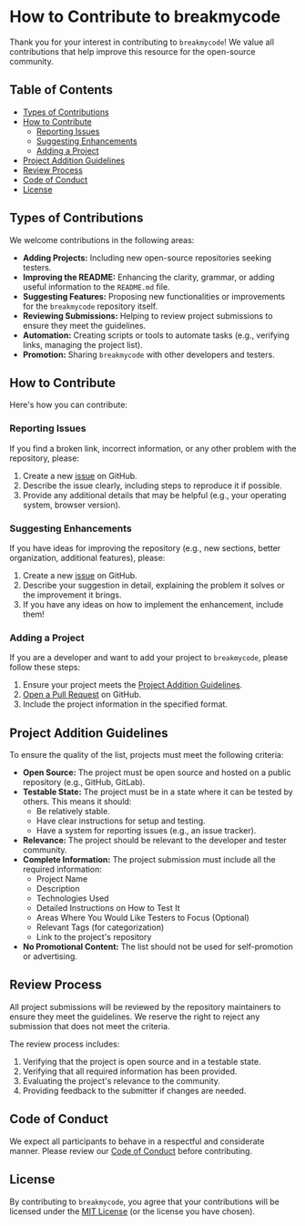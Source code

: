# How to Contribute to breakmycode

Thank you for your interest in contributing to `breakmycode`! We value all contributions that help improve this resource for the open-source community.

## Table of Contents

* [Types of Contributions](#types-of-contributions)
* [How to Contribute](#how-to-contribute)
    * [Reporting Issues](#reporting-issues)
    * [Suggesting Enhancements](#suggesting-enhancements)
    * [Adding a Project](#adding-a-project)
* [Project Addition Guidelines](#project-addition-guidelines)
* [Review Process](#review-process)
* [Code of Conduct](#code-of-conduct)
* [License](#license)

## Types of Contributions

We welcome contributions in the following areas:

* **Adding Projects:** Including new open-source repositories seeking testers.
* **Improving the README:** Enhancing the clarity, grammar, or adding useful information to the `README.md` file.
* **Suggesting Features:** Proposing new functionalities or improvements for the `breakmycode` repository itself.
* **Reviewing Submissions:** Helping to review project submissions to ensure they meet the guidelines.
* **Automation:** Creating scripts or tools to automate tasks (e.g., verifying links, managing the project list).
* **Promotion:** Sharing `breakmycode` with other developers and testers.

## How to Contribute

Here's how you can contribute:

### Reporting Issues

If you find a broken link, incorrect information, or any other problem with the repository, please:

1.  Create a new [issue](https://github.com/your-username/breakmycode/issues) on GitHub.
2.  Describe the issue clearly, including steps to reproduce it if possible.
3.  Provide any additional details that may be helpful (e.g., your operating system, browser version).

### Suggesting Enhancements

If you have ideas for improving the repository (e.g., new sections, better organization, additional features), please:

1.  Create a new [issue](https://github.com/your-username/breakmycode/issues) on GitHub.
2.  Describe your suggestion in detail, explaining the problem it solves or the improvement it brings.
3.  If you have any ideas on how to implement the enhancement, include them!

### Adding a Project

If you are a developer and want to add your project to `breakmycode`, please follow these steps:

1.  Ensure your project meets the [Project Addition Guidelines](#project-addition-guidelines).
2.  [Open a Pull Request](https://github.com/your-username/breakmycode/pulls) on GitHub.
3.  Include the project information in the specified format.

## Project Addition Guidelines

To ensure the quality of the list, projects must meet the following criteria:

* **Open Source:** The project must be open source and hosted on a public repository (e.g., GitHub, GitLab).
* **Testable State:** The project must be in a state where it can be tested by others. This means it should:
    * Be relatively stable.
    * Have clear instructions for setup and testing.
    * Have a system for reporting issues (e.g., an issue tracker).
* **Relevance:** The project should be relevant to the developer and tester community.
* **Complete Information:** The project submission must include all the required information:
    * Project Name
    * Description
    * Technologies Used
    * Detailed Instructions on How to Test It
    * Areas Where You Would Like Testers to Focus (Optional)
    * Relevant Tags (for categorization)
    * Link to the project's repository
* **No Promotional Content:** The list should not be used for self-promotion or advertising.

## Review Process

All project submissions will be reviewed by the repository maintainers to ensure they meet the guidelines. We reserve the right to reject any submission that does not meet the criteria.

The review process includes:

1.  Verifying that the project is open source and in a testable state.
2.  Verifying that all required information has been provided.
3.  Evaluating the project's relevance to the community.
4.  Providing feedback to the submitter if changes are needed.

## Code of Conduct

We expect all participants to behave in a respectful and considerate manner. Please review our [Code of Conduct](CODE_OF_CONDUCT.md) before contributing.

## License

By contributing to `breakmycode`, you agree that your contributions will be licensed under the [MIT License](LICENSE) (or the license you have chosen).
